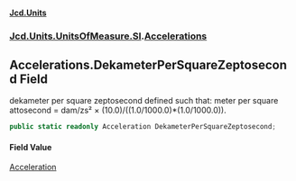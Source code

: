 #### [Jcd.Units](index.md 'index')
### [Jcd.Units.UnitsOfMeasure.SI](Jcd.Units.UnitsOfMeasure.SI.md 'Jcd.Units.UnitsOfMeasure.SI').[Accelerations](Accelerations.md 'Jcd.Units.UnitsOfMeasure.SI.Accelerations')

## Accelerations.DekameterPerSquareZeptosecond Field

dekameter per square zeptosecond defined such that: meter per square attosecond = dam/zs² × (10.0)/((1.0/1000.0)*(1.0/1000.0)).

```csharp
public static readonly Acceleration DekameterPerSquareZeptosecond;
```

#### Field Value
[Acceleration](Acceleration.md 'Jcd.Units.UnitTypes.Acceleration')